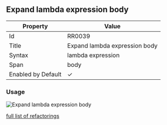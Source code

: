 ## Expand lambda expression body

| Property | Value |
| -------- | ----- |
| Id | RR0039 |
| Title | Expand lambda expression body |
| Syntax | lambda expression |
| Span | body |
| Enabled by Default | &#x2713; |

### Usage

![Expand lambda expression body](../../images/refactorings/ExpandLambdaExpressionBody.png)

[full list of refactorings](Refactorings.md)